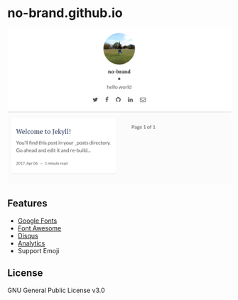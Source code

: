 # no-brand.github.io

![](https://github.com/no-brand/no-brand.github.io/blob/master/assets/img/no-brand-screenshot.png?raw=true)

## Features
- [Google Fonts](https://fonts.google.com/)
- [Font Awesome](http://fontawesome.io/)
- [Disqus](https://disqus.com/)
- [Analytics](https://analytics.google.com/analytics/web/)
- Support Emoji

## License
GNU General Public License v3.0
